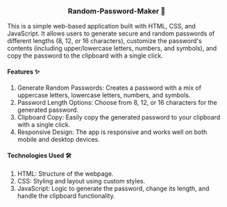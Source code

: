 <h3 align="center">Random-Password-Maker 🔑</h3>

This is a simple web-based application built with HTML, CSS, and JavaScript. It allows users to generate secure and random passwords of different lengths (8, 12, or 16 characters), customize the password's contents (including upper/lowercase letters, numbers, and symbols), and copy the password to the clipboard with a single click.

<h4>Features ✨</h4>

1. Generate Random Passwords: Creates a password with a mix of uppercase letters, lowercase letters, numbers, and symbols.
2. Password Length Options: Choose from 8, 12, or 16 characters for the generated password.
3. Clipboard Copy: Easily copy the generated password to your clipboard with a single click.
4. Responsive Design: The app is responsive and works well on both mobile and desktop devices.

<h4>Technologies Used 🛠️</h4>

1. HTML: Structure of the webpage.
2. CSS: Styling and layout using custom styles.
3. JavaScript: Logic to generate the password, change its length, and handle the clipboard functionality.
